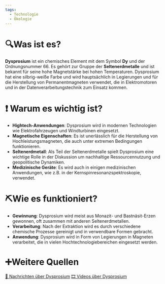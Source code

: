 ```yaml
---
tags:
  - Technologie
  - Ökologie
---
```

# 🔍Was ist es?
**Dysprosium** ist ein chemisches Element mit dem Symbol **Dy** und der Ordnungsnummer 66. Es gehört zur Gruppe der **Seltenerdmetalle** und ist bekannt für seine hohe Magnetstärke bei hohen Temperaturen. Dysprosium hat eine silbrig-weiße Farbe und wird hauptsächlich in Legierungen und für die Herstellung von Permanentmagneten verwendet, die in Elektromotoren und in der Datenverarbeitungstechnik zum Einsatz kommen.

# ❗ Warum es wichtig ist?
- **Hightech-Anwendungen**: Dysprosium wird in modernen Technologien wie Elektrofahrzeugen und Windturbinen eingesetzt.
- **Magnetische Eigenschaften**: Es ist unerlässlich für die Herstellung von Hochleistungsmagneten, die auch unter extremen Bedingungen funktionieren.
- **Seltenerdmetall**: Als Teil der Seltenerdmetalle spielt Dysprosium eine wichtige Rolle in der Diskussion um nachhaltige Ressourcennutzung und geopolitische Dynamiken.
- **Medizinische Geräte**: Es wird auch in einigen medizinischen Anwendungen, wie z.B. in der Kernspinresonanzspektroskopie, verwendet.

# ⛏Wie es funktioniert?
- **Gewinnung**: Dysprosium wird meist aus Monazit- und Bastnäsit-Erzen gewonnen, oft zusammen mit anderen Seltenerdmetallen.
- **Verarbeitung**: Nach der Extraktion wird es durch verschiedene chemische Prozesse gereinigt und in verwendbare Formen gebracht.
- **Anwendung**: Dysprosium wird in Form von Legierungen in Magneten verarbeitet, die in vielen Hochtechnologiebereichen eingesetzt werden.

# ➕Weitere Quellen
[📄 Nachrichten über Dysprosium](https://www.google.com/search?q=Dysprosium&tbm=nws)
[🎞 Videos über Dysprosium](https://www.google.com/search?q=Dysprosium&tbm=vid)
